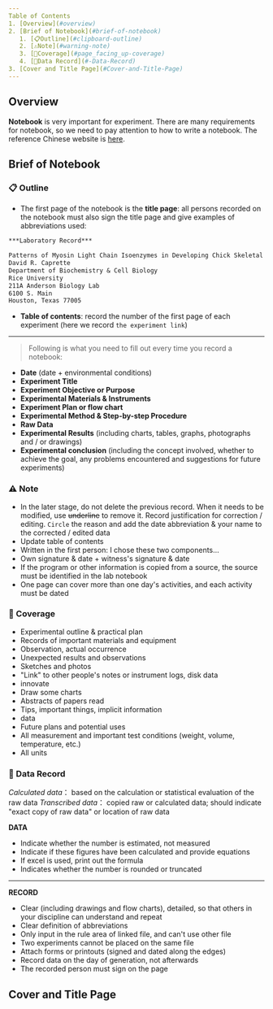 ```yaml
---
Table of Contents
1. [Overview](#overview)
2. [Brief of Notebook](#brief-of-notebook)
   1. [📋Outline](#clipboard-outline)
   2. [⚠️Note](#warning-note)
   3. [📄Coverage](#page_facing_up-coverage)
   4. [📐Data Record](#-Data-Record)
3. [Cover and Title Page](#Cover-and-Title-Page)
---
```



## Overview

**Notebook** is very important for experiment. There are many requirements for notebook, so we need to pay attention to how to write a notebook. The reference Chinese website is [here](https://www.biomart.cn/experiment/430/599/627/205672.htm).


## Brief of Notebook

### :clipboard: Outline

- The first page of the notebook is the **title page**: all persons recorded on the notebook must also sign the title page and give examples of abbreviations used:
``` markdown
***Laboratory Record***

Patterns of Myosin Light Chain Isoenzymes in Developing Chick Skeletal Muscle 
David R. Caprette
Department of Biochemistry & Cell Biology
Rice University
211A Anderson Biology Lab
6100 S. Main
Houston, Texas 77005
```

- **Table of contents**: record the number of the first page of each experiment (here we record `the experiment link`)

------------------------------------------------------------------------------------------------------------------------------
> Following is what you need to fill out every time you record a notebook:


- **Date**  (date + environmental conditions)
- **Experiment Title**
- **Experiment Objective or Purpose**
- **Experimental Materials & Instruments**
- **Experiment Plan or flow chart**
- **Experimental Method & Step-by-step Procedure**
- **Raw Data**
- **Experimental Results** (including charts, tables, graphs, photographs and / or drawings)
- **Experimental conclusion** (including the concept involved, whether to achieve the goal, any problems encountered and suggestions for future experiments) 




### :warning: Note

* In the later stage, do not delete the previous record. When it needs to be modified, use ~~underline~~ to remove it. Record justification for correction / editing. `Circle` the reason and add the date abbreviation & your name to the corrected / edited data
* Update table of contents
* Written in the first person: I chose these two components…
* Own signature & date + witness's signature & date
* If the program or other information is copied from a source, the source must be identified in the lab notebook
* One page can cover more than one day's activities, and each activity must be dated



### :page_facing_up: Coverage

* Experimental outline & practical plan
* Records of important materials and equipment
* Observation, actual occurrence
* Unexpected results and observations
* Sketches and photos
* "Link" to other people's notes or instrument logs, disk data
* innovate
* Draw some charts
* Abstracts of papers read
* Tips, important things, implicit information
* data
* Future plans and potential uses
* All measurement and important test conditions (weight, volume, temperature, etc.)
* All units




### :triangular_ruler: Data Record

*Calculated data*： based on the calculation or statistical evaluation of the raw data
*Transcribed data*： copied raw or calculated data; should indicate "exact copy of raw data" or location of raw data



**DATA**

- Indicate whether the number is estimated, not measured
- Indicate if these figures have been calculated and provide equations
- If excel is used, print out the formula
- Indicates whether the number is rounded or truncated

-------------------------------------------------------------------------------------------------------------------------------------

**RECORD**

- Clear (including drawings and flow charts), detailed, so that others in your discipline can understand and repeat
- Clear definition of abbreviations
- Only input in the rule area of linked file, and can't use other file
- Two experiments cannot be placed on the same file
- Attach forms or printouts (signed and dated along the edges)
- Record data on the day of generation, not afterwards
- The recorded person must sign on the page






## Cover and Title Page


